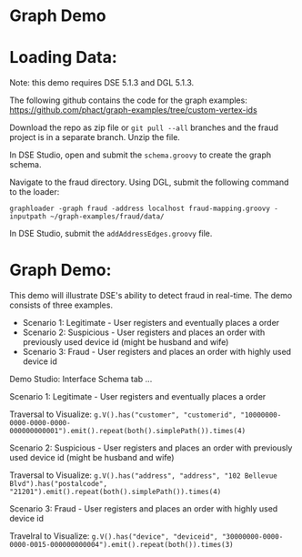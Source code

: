 # Graph Demo

# Loading Data:

Note: this demo requires DSE 5.1.3 and DGL 5.1.3.

The following github contains the code for the graph examples: https://github.com/phact/graph-examples/tree/custom-vertex-ids

Download the repo as zip file or ```git pull --all``` branches and the fraud project is in a separate branch. Unzip the file.

In DSE Studio, open and submit the ```schema.groovy``` to create the graph schema. 

Navigate to the fraud directory. Using DGL, submit the following command to the loader:

```graphloader -graph fraud -address localhost fraud-mapping.groovy -inputpath ~/graph-examples/fraud/data/```

In DSE Studio, submit the ```addAddressEdges.groovy``` file. 

# Graph Demo:

This demo will illustrate DSE's ability to detect fraud in real-time. The demo consists of three examples. 

* Scenario 1: Legitimate - User registers and eventually places a order
* Scenario 2: Suspicious - User registers and places an order with previously used device id (might be husband and wife)
* Scenario 3: Fraud - User registers and places an order with highly used device id

Demo Studio:
Interface
Schema tab
...

Scenario 1: Legitimate - User registers and eventually places a order

Traversal to Visualize: ```g.V().has("customer", "customerid", "10000000-0000-0000-0000-000000000001").emit().repeat(both().simplePath()).times(4)```

Scenario 2: Suspicious - User registers and places an order with previously used device id (might be husband and wife)

Traversal to Visualize: ```g.V().has("address", "address", "102 Bellevue Blvd").has("postalcode", "21201").emit().repeat(both().simplePath()).times(4)```

Scenario 3: Fraud - User registers and places an order with highly used device id

Travelral to Visualize: ```g.V().has("device", "deviceid", "30000000-0000-0000-0015-000000000004").emit().repeat(both()).times(3)```
